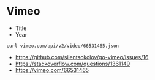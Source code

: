 # Vimeo

- Title
- Year

~~~
curl vimeo.com/api/v2/video/66531465.json
~~~

- https://github.com/silentsokolov/go-vimeo/issues/16
- https://stackoverflow.com/questions/1361149
- https://vimeo.com/66531465
